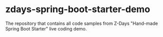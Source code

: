 # zdays-spring-boot-starter-demo

The repository that contains all code samples from Z-Days "Hand-made Spring Boot Starter" live coding demo.
